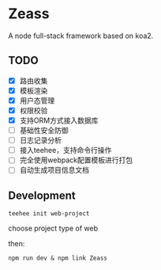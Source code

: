 # Zeass
A node full-stack framework based on koa2.

## TODO

* [x] 路由收集
* [x] 模板渲染
* [x] 用户态管理
* [x] 权限校验
* [x] 支持ORM方式接入数据库
* [ ] 基础性安全防御
* [ ] 日志记录分析
* [ ] 接入teehee，支持命令行操作
* [ ] 完全使用webpack配置模板进行打包
* [ ] 自动生成项目信息文档

## Development

```
teehee init web-project
```

choose project type of web

then:

```
npm run dev & npm link Zeass
```
